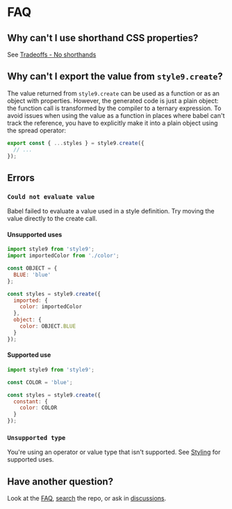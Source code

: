 # FAQ

## Why can't I use shorthand CSS properties?

See [Tradeoffs - No shorthands](Background.md#no-shorthands)

## Why can't I export the value from `style9.create`?

The value returned from `style9.create` can be used as a function or as an object with properties. However, the generated code is just a plain object: the function call is transformed by the compiler to a ternary expression. To avoid issues when using the value as a function in places where babel can't track the reference, you have to explicitly make it into a plain object using the spread operator:

```javascript
export const { ...styles } = style9.create({
  // ...
});
```

## Errors

### `Could not evaluate value`

Babel failed to evaluate a value used in a style definition. Try moving the value directly to the create call.

#### Unsupported uses

```javascript
import style9 from 'style9';
import importedColor from './color';

const OBJECT = {
  BLUE: 'blue'
};

const styles = style9.create({
  imported: {
    color: importedColor
  },
  object: {
    color: OBJECT.BLUE
  }
});
```

#### Supported use

```javascript
import style9 from 'style9';

const COLOR = 'blue';

const styles = style9.create({
  constant: {
    color: COLOR
  }
});
```

### `Unsupported type`

You're using an operator or value type that isn't supported. See [Styling](Styling.md) for supported uses.

## Have another question?

Look at the [FAQ](docs/FAQ.md), [search][search] the repo, or ask in [discussions][discussions].

[search]: https://github.com/johanholmerin/style9/search
[discussions]: https://github.com/johanholmerin/style9/discussions

